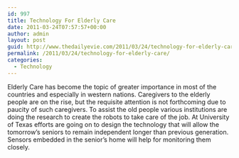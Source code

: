 ```yaml
---
id: 997
title: Technology For Elderly Care
date: 2011-03-24T07:57:57+00:00
author: admin
layout: post
guid: http://www.thedailyevie.com/2011/03/24/technology-for-elderly-care/
permalink: /2011/03/24/technology-for-elderly-care/
categories:
  - Technology
---
```

Elderly Care has become the topic of greater importance in most of the countries and especially in western nations. Caregivers to the elderly people are on the rise, but the requisite attention is not forthcoming due to paucity of such caregivers. To assist the old people various institutions are doing the research to create the robots to take care of the job. At University of Texas efforts are going on to design the technology that will allow the tomorrow&#8217;s seniors to remain independent longer than previous generation. Sensors embedded in the senior&#8217;s home will help for monitoring them closely.